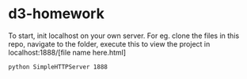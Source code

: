# d3-homework
To start, init localhost on your own server.
For eg. clone the files in this repo, navigate to the folder, execute this to view the project in localhost:1888/[file name here.html]

``python SimpleHTTPServer 1888``
